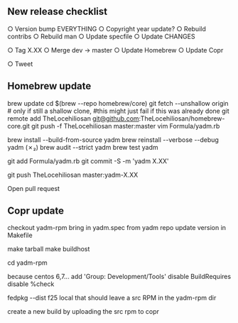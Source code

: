 ## New release checklist
  ○ Version bump EVERYTHING
  ○ Copyright year update?
  ○ Rebuild contribs
  ○ Rebuild man
  ○ Update specfile
  ○ Update CHANGES

  ○ Tag X.XX
  ○ Merge dev → master
  ○ Update Homebrew
  ○ Update Copr

  ○ Tweet

## Homebrew update
  brew update
  cd $(brew --repo homebrew/core)
  git fetch --unshallow origin # only if still a shallow clone,
                               #this might just fail if this was already done
  git remote add TheLocehiliosan git@github.com:TheLocehiliosan/homebrew-core.git
  git push -f TheLocehiliosan master:master
  vim Formula/yadm.rb

  brew install --build-from-source yadm
  brew reinstall --verbose --debug yadm (✗₂)
  brew audit --strict yadm
  brew test yadm

  git add Formula/yadm.rb
  git commit -S -m 'yadm X.XX'

  git push TheLocehiliosan master:yadm-X.XX

  Open pull request

## Copr update
  checkout yadm-rpm
  bring in yadm.spec from yadm repo
  update version in Makefile

  make tarball
  make buildhost

  cd yadm-rpm

  because centos 6,7...
    add 'Group: Development/Tools'
    disable BuildRequires
    disable %check

  fedpkg --dist f25 local
    that should leave a src RPM in the yadm-rpm dir

  create a new build by uploading the src rpm to copr
